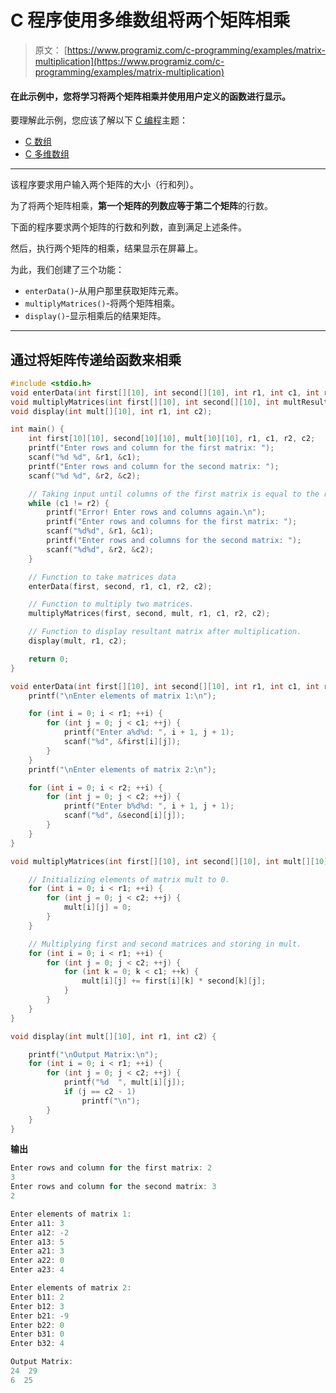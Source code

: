 # C 程序使用多维数组将两个矩阵相乘

> 原文： [https://www.programiz.com/c-programming/examples/matrix-multiplication](https://www.programiz.com/c-programming/examples/matrix-multiplication)

#### 在此示例中，您将学习将两个矩阵相乘并使用用户定义的函数进行显示。

要理解此示例，您应该了解以下 [C 编程](/c-programming "C tutorial")主题：

*   [C 数组](/c-programming/c-arrays)
*   [C 多维数组](/c-programming/c-multi-dimensional-arrays)

* * *

该程序要求用户输入两个矩阵的大小（行和列）。

为了将两个矩阵相乘，**第一个矩阵的列数应等于第二个矩阵**的行数。

下面的程序要求两个矩阵的行数和列数，直到满足上述条件。

然后，执行两个矩阵的相乘，结果显示在屏幕上。

为此，我们创建了三个功能：

*   `enterData()`-从用户那里获取矩阵元素。
*   `multiplyMatrices()`-将两个矩阵相乘。
*   `display()`-显示相乘后的结果矩阵。

* * *

## 通过将矩阵传递给函数来相乘

```c
#include <stdio.h>
void enterData(int first[][10], int second[][10], int r1, int c1, int r2, int c2);
void multiplyMatrices(int first[][10], int second[][10], int multResult[][10], int r1, int c1, int r2, int c2);
void display(int mult[][10], int r1, int c2);

int main() {
    int first[10][10], second[10][10], mult[10][10], r1, c1, r2, c2;
    printf("Enter rows and column for the first matrix: ");
    scanf("%d %d", &r1, &c1);
    printf("Enter rows and column for the second matrix: ");
    scanf("%d %d", &r2, &c2);

    // Taking input until columns of the first matrix is equal to the rows of the second matrix
    while (c1 != r2) {
        printf("Error! Enter rows and columns again.\n");
        printf("Enter rows and columns for the first matrix: ");
        scanf("%d%d", &r1, &c1);
        printf("Enter rows and columns for the second matrix: ");
        scanf("%d%d", &r2, &c2);
    }

    // Function to take matrices data
    enterData(first, second, r1, c1, r2, c2);

    // Function to multiply two matrices.
    multiplyMatrices(first, second, mult, r1, c1, r2, c2);

    // Function to display resultant matrix after multiplication.
    display(mult, r1, c2);

    return 0;
}

void enterData(int first[][10], int second[][10], int r1, int c1, int r2, int c2) {
    printf("\nEnter elements of matrix 1:\n");

    for (int i = 0; i < r1; ++i) {
        for (int j = 0; j < c1; ++j) {
            printf("Enter a%d%d: ", i + 1, j + 1);
            scanf("%d", &first[i][j]);
        }
    }
    printf("\nEnter elements of matrix 2:\n");

    for (int i = 0; i < r2; ++i) {
        for (int j = 0; j < c2; ++j) {
            printf("Enter b%d%d: ", i + 1, j + 1);
            scanf("%d", &second[i][j]);
        }
    }
}

void multiplyMatrices(int first[][10], int second[][10], int mult[][10], int r1, int c1, int r2, int c2) {

    // Initializing elements of matrix mult to 0.
    for (int i = 0; i < r1; ++i) {
        for (int j = 0; j < c2; ++j) {
            mult[i][j] = 0;
        }
    }

    // Multiplying first and second matrices and storing in mult.
    for (int i = 0; i < r1; ++i) {
        for (int j = 0; j < c2; ++j) {
            for (int k = 0; k < c1; ++k) {
                mult[i][j] += first[i][k] * second[k][j];
            }
        }
    }
}

void display(int mult[][10], int r1, int c2) {

    printf("\nOutput Matrix:\n");
    for (int i = 0; i < r1; ++i) {
        for (int j = 0; j < c2; ++j) {
            printf("%d  ", mult[i][j]);
            if (j == c2 - 1)
                printf("\n");
        }
    }
} 
```

**输出**

```c
Enter rows and column for the first matrix: 2
3
Enter rows and column for the second matrix: 3
2

Enter elements of matrix 1:
Enter a11: 3
Enter a12: -2
Enter a13: 5
Enter a21: 3
Enter a22: 0
Enter a23: 4

Enter elements of matrix 2:
Enter b11: 2
Enter b12: 3
Enter b21: -9
Enter b22: 0
Enter b31: 0
Enter b32: 4

Output Matrix:
24  29
6  25 
```